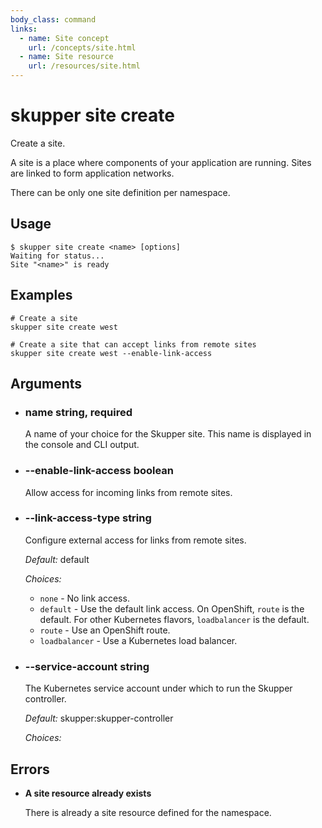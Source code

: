 ```yaml
---
body_class: command
links:
  - name: Site concept
    url: /concepts/site.html
  - name: Site resource
    url: /resources/site.html
---
```


# skupper site create

<section>

Create a site.

A site is a place where components of your application are
running.  Sites are linked to form application networks.

There can be only one site definition per namespace.

</section>

<section>

## Usage

~~~ shell
$ skupper site create <name> [options]
Waiting for status...
Site "<name>" is ready
~~~

</section>

<section>

## Examples

~~~
# Create a site
skupper site create west

# Create a site that can accept links from remote sites
skupper site create west --enable-link-access
~~~

</section>

<section>

## Arguments

- <h3 id="name">name <span class="argument-info">string, required</span></h3>

  A name of your choice for the Skupper site.  This name is
  displayed in the console and CLI output.

- <h3 id="--enable-link-access">--enable-link-access <span class="argument-info">boolean</span></h3>

  Allow access for incoming links from remote sites.

- <h3 id="--link-access-type">--link-access-type <span class="argument-info">string</span></h3>

  Configure external access for links from remote sites.

  _Default:_ default

  _Choices:_

    - `none` - No link access.
    - `default` - Use the default link access.  On OpenShift, `route`
is the default.  For other Kubernetes flavors,
`loadbalancer` is the default.
    - `route` - Use an OpenShift route.
    - `loadbalancer` - Use a Kubernetes load balancer.

- <h3 id="--service-account">--service-account <span class="argument-info">string</span></h3>

  The Kubernetes service account under which to run the
  Skupper controller.

  _Default:_ skupper:skupper-controller

  _Choices:_


</section>

<section>

## Errors

- **A site resource already exists**

  There is already a site resource defined for the namespace.

</section>
